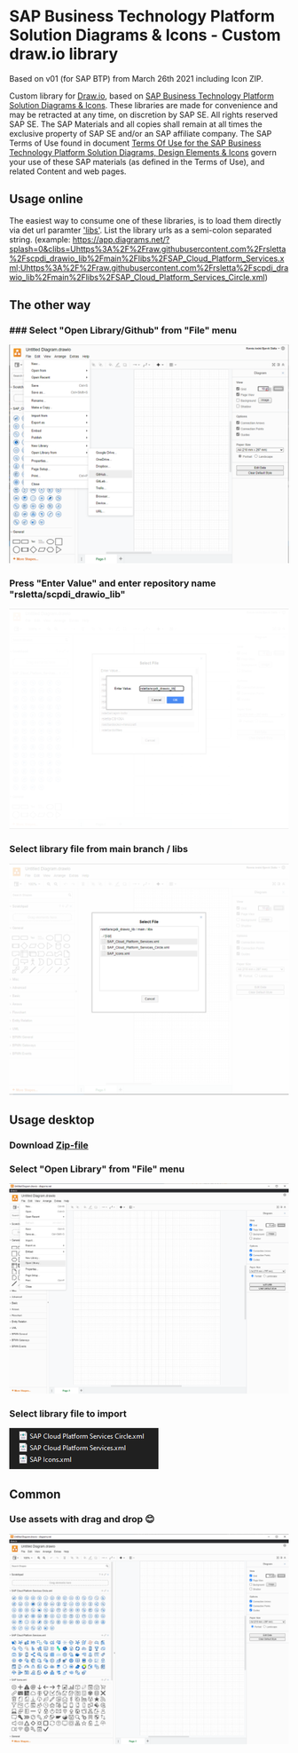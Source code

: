 # SAP Business Technology Platform Solution Diagrams &amp; Icons - Custom draw.io library
Based on v01 (for SAP BTP) from March 26th 2021 including Icon ZIP.

Custom library for [Draw.io](https://app.diagrams.net/), based on [SAP Business Technology Platform Solution Diagrams & Icons](https://wiki.scn.sap.com/wiki/pages/viewpage.action?pageId=477829554). These libraries are made for convenience and may be retracted at any time, on discretion by SAP SE. All rights reserved SAP SE. The SAP Materials and all copies shall remain at all times the exclusive property of SAP SE
and/or an SAP affiliate company. The SAP Terms of Use found in document [Terms Of Use for the SAP Business Technology Platform Solution Diagrams, Design Elements & Icons](https://d.dam.sap.com/a/nXJJmw/SAP%20Cloud%20Platform%20Diagrams%20and%20Icons%20Terms%20of%20Use.pdf) govern your use of these SAP materials (as defined in the Terms of Use), and related Content and web pages.

## Usage online
The easiest way to consume one of these libraries, is to load them directly via det url paramter ['libs'](https://desk.draw.io/support/solutions/articles/16000042546-supported-url-parameters). List the library urls as a semi-colon separated string. (example: https://app.diagrams.net/?splash=0&clibs=Uhttps%3A%2F%2Fraw.githubusercontent.com%2Frsletta%2Fscpdi_drawio_lib%2Fmain%2Flibs%2FSAP_Cloud_Platform_Services.xml;Uhttps%3A%2F%2Fraw.githubusercontent.com%2Frsletta%2Fscpdi_drawio_lib%2Fmain%2Flibs%2FSAP_Cloud_Platform_Services_Circle.xml)

## The other way
### ### Select "Open Library/Github" from "File" menu
![File menu](img/open_github.png) 
### Press "Enter Value" and enter repository name "rsletta/scpdi_drawio_lib"
![Enter value](img/enter_value.png)
### Select library file from main branch / libs
![Select File](img/main_libs.png)

## Usage desktop

### Download [Zip-file](SAP_BTP_Diagram_Icons_Drawio_libraries.zip)
### Select "Open Library" from "File" menu
![File menu](img/open_library.png) 
### Select library file to import
![Library files](img/files.png)

## Common 
### Use assets with drag and drop 😊
![Loaded assets](img/loaded.png)

